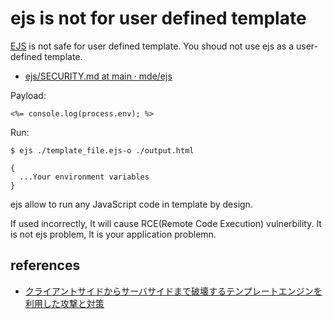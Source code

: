 # ejs is not for user defined template

[EJS](https://ejs.co/) is not safe for user defined template.
You shoud not use ejs as a user-defined template.

- [ejs/SECURITY.md at main · mde/ejs](https://github.com/mde/ejs/blob/main/SECURITY.md)

Payload:

```ejs
<%= console.log(process.env); %>
```

Run:

```ejs
$ ejs ./template_file.ejs-o ./output.html

{
  ...Your environment variables
}
```

ejs allow to run any JavaScript code in template by design.

If used incorrectly, It will cause RCE(Remote Code Execution) vulnerbility.
It is not ejs problem, It is your application problemn.

## references

- [クライアントサイドからサーバサイドまで破壊するテンプレートエンジンを利用した攻撃と対策](https://azu.github.io/slide/2019/template-engine/template-engine-security.html)
